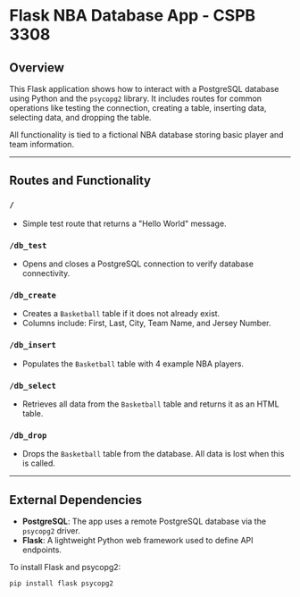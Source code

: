 # Flask NBA Database App - CSPB 3308

## Overview

This Flask application shows how to interact with a PostgreSQL database using Python and the `psycopg2` library. It includes routes for common operations like testing the connection, creating a table, inserting data, selecting data, and dropping the table.

All functionality is tied to a fictional NBA database storing basic player and team information.

---

## Routes and Functionality

### `/`
- Simple test route that returns a "Hello World" message.

### `/db_test`
- Opens and closes a PostgreSQL connection to verify database connectivity.

### `/db_create`
- Creates a `Basketball` table if it does not already exist.
- Columns include: First, Last, City, Team Name, and Jersey Number.

### `/db_insert`
- Populates the `Basketball` table with 4 example NBA players.

### `/db_select`
- Retrieves all data from the `Basketball` table and returns it as an HTML table.

### `/db_drop`
- Drops the `Basketball` table from the database. All data is lost when this is called.

---

## External Dependencies

- **PostgreSQL**: The app uses a remote PostgreSQL database via the `psycopg2` driver.
- **Flask**: A lightweight Python web framework used to define API endpoints.

To install Flask and psycopg2:
```bash
pip install flask psycopg2

